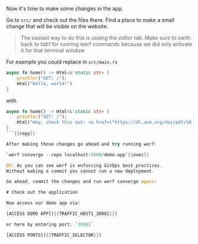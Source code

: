 Now it's time to make some changes in the app.

Go to `src/` and check out the files there.
Find a place to make a small change that will be visible on the website.

> The easiast way to do this is useing the *editor* tab. Make sure to swith back to *tab1* for running werf commands because we did only activate it for that terminal window.

For example you could replace in `src/main.rs`
```rust
async fn home() -> Html<&'static str> {
    println!("GET: /");
    Html("Hello, world!")
}
```

with

```rust
async fn home() -> Html<&'static str> {
    println!("GET: /");
    Html("Hey, check this out: <a href=\"https://dl.acm.org/doi/pdf/10.1145/3534857\">Visit KTH.se!</a>")
}
```{{copy}}

After making those changes go ahead and try running werf:

`werf converge --repo localhost:5000/demo-app`{{exec}}

Oh! As you can see werf is enforcing GitOps best practices.
Without making a commit you cannot run a new deployment.

Go ahead, commit the changes and run werf converge again!

# Check out the application

Now access our demo app via:

[ACCESS DEMO APP]({{TRAFFIC_HOST1_30081}})

or here by entering port: `30081`

[ACCESS PORTS]({{TRAFFIC_SELECTOR}})
